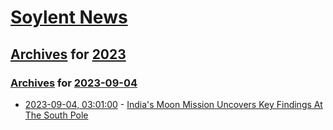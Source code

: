 # [Soylent News](../../../README.md)

## [Archives](../../index.md) for [2023](../index.md)

### [Archives](../../index.md) for [2023-09-04](index.md)

* [2023-09-04, 03:01:00](https://soylentnews.org/article.pl?sid=23/09/02/2355223&from=rss) - [India's Moon Mission Uncovers Key Findings At The South Pole](https://soylentnews.org/article.pl?sid=23/09/02/2355223&from=rss)
